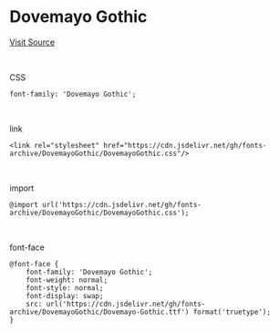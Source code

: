 # Dovemayo Gothic

[Visit Source](https://blog.naver.com/dovemayo_/223003707589)

&nbsp;

CSS

```
font-family: 'Dovemayo Gothic';
```

&nbsp;

link

```
<link rel="stylesheet" href="https://cdn.jsdelivr.net/gh/fonts-archive/DovemayoGothic/DovemayoGothic.css"/>
```

&nbsp;

import

```
@import url('https://cdn.jsdelivr.net/gh/fonts-archive/DovemayoGothic/DovemayoGothic.css');
```

&nbsp;

font-face

```
@font-face {
    font-family: 'Dovemayo Gothic';
    font-weight: normal;
    font-style: normal;
    font-display: swap;
    src: url('https://cdn.jsdelivr.net/gh/fonts-archive/DovemayoGothic/Dovemayo-Gothic.ttf') format('truetype');
}
```
